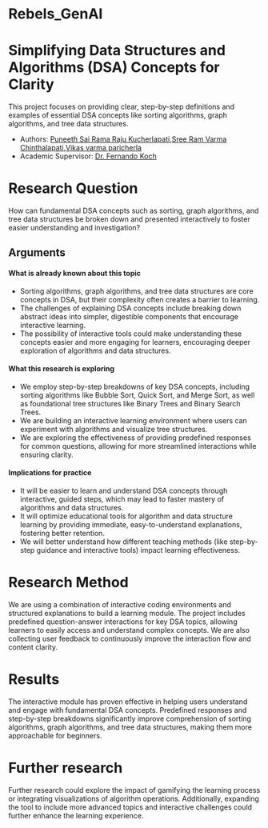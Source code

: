 # Rebels_GenAI

# Simplifying Data Structures and Algorithms (DSA) Concepts for Clarity

This project focuses on providing clear, step-by-step definitions and examples of essential DSA concepts like sorting algorithms, graph algorithms, and tree data structures.

<!-- WHEN APPLICABLE, REMOVE THE COMMENT MARK AND COMPLETE  
This is a response to the Assignment part of the COURSE.
-->

* Authors: [Puneeth Sai Rama Raju Kucherlapati](http://www.YOURPAGE.xxx),[Sree Ram Varma Chinthalapati](http://www.YOURPAGE.xxx),[Vikas varma paricherla](http://www.YOURPAGE.xxx)
* Academic Supervisor: [Dr. Fernando Koch](http://www.fernandokoch.me)

  
# Research Question

How can fundamental DSA concepts such as sorting, graph algorithms, and tree data structures be broken down and presented interactively to foster easier understanding and investigation?

## Arguments

#### What is already known about this topic

* Sorting algorithms, graph algorithms, and tree data structures are core concepts in DSA, but their complexity often creates a barrier to learning.
* The challenges of explaining DSA concepts include breaking down abstract ideas into simpler, digestible components that encourage interactive learning.
* The possibility of interactive tools could make understanding these concepts easier and more engaging for learners, encouraging deeper exploration of algorithms and data structures.

#### What this research is exploring

* We employ step-by-step breakdowns of key DSA concepts, including sorting algorithms like Bubble Sort, Quick Sort, and Merge Sort, as well as foundational tree structures like Binary Trees and Binary Search Trees.
* We are building an interactive learning environment where users can experiment with algorithms and visualize tree structures.
* We are exploring the effectiveness of providing predefined responses for common questions, allowing for more streamlined interactions while ensuring clarity.

#### Implications for practice

* It will be easier to learn and understand DSA concepts through interactive, guided steps, which may lead to faster mastery of algorithms and data structures.
* It will optimize educational tools for algorithm and data structure learning by providing immediate, easy-to-understand explanations, fostering better retention.
* We will better understand how different teaching methods (like step-by-step guidance and interactive tools) impact learning effectiveness.

# Research Method

We are using a combination of interactive coding environments and structured explanations to build a learning module. The project includes predefined question-answer interactions for key DSA topics, allowing learners to easily access and understand complex concepts. We are also collecting user feedback to continuously improve the interaction flow and content clarity.

# Results

The interactive module has proven effective in helping users understand and engage with fundamental DSA concepts. Predefined responses and step-by-step breakdowns significantly improve comprehension of sorting algorithms, graph algorithms, and tree data structures, making them more approachable for beginners.

# Further research

Further research could explore the impact of gamifying the learning process or integrating visualizations of algorithm operations. Additionally, expanding the tool to include more advanced topics and interactive challenges could further enhance the learning experience.
